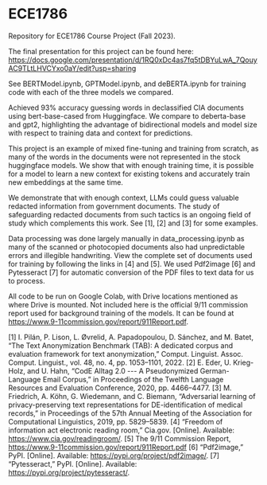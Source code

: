 # ECE1786
Repository for ECE1786 Course Project (Fall 2023).

The final presentation for this project can be found here: https://docs.google.com/presentation/d/1RQ0xDc4as7fq5tDBYuLwA_7QouyAC9TLtLHVCYxo0aY/edit?usp=sharing

See BERTModel.ipynb, GPTModel.ipynb, and deBERTA.ipynb for training code with each of the three models we compared.

Achieved 93% accuracy guessing words in declassified CIA documents using bert-base-cased from Huggingface. We compare to deberta-base and gpt2, highlighting the advantage of bidirectional models and model size with respect to training data and context for predictions. 

This project is an example of mixed fine-tuning and training from scratch, as many of the words in the documents were not represented in the stock huggingface models. We show that with enough training time, it is possible for a model to learn a new context for existing tokens and accurately train new embeddings at the same time. 

We demonstrate that with enough context, LLMs could guess valuable redacted information from government documents. The study of safeguarding redacted documents from such tactics is an ongoing field of study which complements this work. See [1], [2] and [3] for some examples. 

Data processing was done largely manually in data_processing.ipynb as many of the scanned or photocopied documents also had unpredictable errors and illegible handwriting. View the complete set of documents used for training by following the links in [4] and [5]. We used Pdf2image [6] and Pytesseract [7] for automatic conversion of the PDF files to text data for us to process.

All code to be run on Google Colab, with Drive locations mentioned as where Drive is mounted. Not included here is the official 9/11 commission report used for background training of the models. It can be found at https://www.9-11commission.gov/report/911Report.pdf. 

[1]
I. Pilán, P. Lison, L. Øvrelid, A. Papadopoulou, D. Sánchez, and M. Batet, “The Text Anonymization Benchmark (TAB): A dedicated corpus and evaluation framework for text anonymization,” Comput. Linguist. Assoc. Comput. Linguist., vol. 48, no. 4, pp. 1053–1101, 2022.
[2]
E. Eder, U. Krieg-Holz, and U. Hahn, “CodE Alltag 2.0 --- A Pseudonymized German-Language Email Corpus,” in Proceedings of the Twelfth Language Resources and Evaluation Conference, 2020, pp. 4466–4477.
[3]
M. Friedrich, A. Köhn, G. Wiedemann, and C. Biemann, “Adversarial learning of privacy-preserving text representations for DE-identification of medical records,” in Proceedings of the 57th Annual Meeting of the Association for Computational Linguistics, 2019, pp. 5829–5839.
[4]
“Freedom of information act electronic reading room,” Cia.gov. [Online]. Available: https://www.cia.gov/readingroom/.
[5]
The 9/11 Commission Report, https://www.9-11commission.gov/report/911Report.pdf
[6]
“Pdf2image,” PyPI. [Online]. Available: https://pypi.org/project/pdf2image/. 
[7]
“Pytesseract,” PyPI. [Online]. Available: https://pypi.org/project/pytesseract/. 







 
